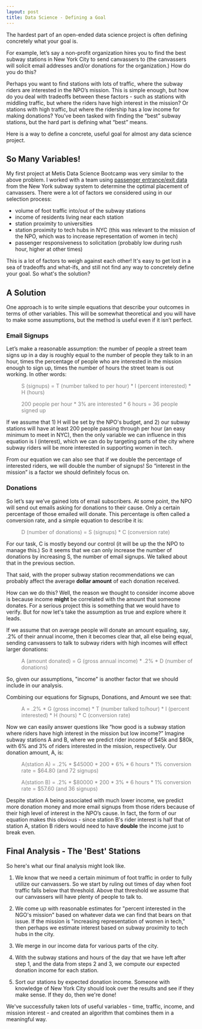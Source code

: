```yaml
---
layout: post
title: Data Science - Defining a Goal
---
```

The hardest part of an open-ended data science project is often defining concretely what your goal is.

For example, let’s say a non-profit organization hires you to find the best subway stations in New York City to send canvassers to (the canvassers will solicit email addresses and/or donations for the organization.) How do you do this?

Perhaps you want to find stations with lots of traffic, where the subway riders are interested in the NPO’s mission. This is simple enough, but how do you deal with tradeoffs between these factors - such as stations with middling traffic, but where the riders have high interest in the mission? Or stations with high traffic, but where the ridership has a low income for making donations? You’ve been tasked with finding the “best” subway stations, but the hard part is defining what “best” means.

Here is a way to define a concrete, useful goal for almost any data science project.

## So Many Variables!
My first project at Metis Data Science Bootcamp was very similar to the above problem. I worked with a team using <a href="http://web.mta.info/developers/turnstile.html">passenger entrance/exit data</a> from the New York subway system to determine the optimal placement of canvassers. There were a lot of factors we considered using in our selection process:


- volume of foot traffic into/out of the subway stations
- income of residents living near each station
- station proximity to universities
- station proximity to tech hubs in NYC (this was relevant to the mission of the NPO, which was to increase representation of women in tech)
- passenger responsiveness to solicitation (probably low during rush hour, higher at other times)

This is a lot of factors to weigh against each other! It's easy to get lost in a sea of tradeoffs and what-ifs, and still not find any way to concretely define your goal. So what's the solution?

## A Solution
One approach is to write simple equations that describe your outcomes in terms of other variables. This will be somewhat theoretical and you will have to make some assumptions, but the method is useful even if it isn’t perfect.

### Email Signups
Let’s make a reasonable assumption: the number of people a street team signs up in a day is roughly equal to the number of people they talk to in an hour, times the percentage of people who are interested in the mission enough to sign up, times the number of hours the street team is out working. In other words:

<p style="margin-left: 40px; color: gray;">S (signups) = T (number talked to per hour) * I (percent interested) * H (hours)</p>

<p style="margin-left: 40px; color: gray;">200 people per hour * 3% are interested * 6 hours = 36 people signed up</p>

If we assume that 1) H will be set by the NPO's budget, and 2) our subway stations will have at least 200 people passing through per hour (an easy minimum to meet in NYC), then the only variable we can influence in this equation is I (interest), which we can do by targeting parts of the city where subway riders will be more interested in supporting women in tech.

From our equation we can also see that if we double the percentage of interested riders, we will double the number of signups! So “interest in the mission” is a factor we should definitely focus on.

### Donations
So let’s say we’ve gained lots of email subscribers. At some point, the NPO will send out emails asking for donations to their cause. Only a certain percentage of those emailed will donate. This percentage is often called a conversion rate, and a simple equation to describe it is:

<p style="margin-left: 40px; color: gray;">D (number of donations) = S (signups) * C (conversion rate)</p>

For our task, C is mostly beyond our control (it will be up the the NPO to manage this.) So it seems that we can only increase the number of donations by increasing S, the number of email signups. We talked about that in the previous section.

That said, with the proper subway station recommendations we can probably affect the average **dollar amount** of each donation received.

How can we do this? Well, the reason we thought to consider income above is because income **might** be correlated with the amount that someone donates. For a serious project this is something that we would have to verify. But for now let's take the assumption as true and explore where it leads.

If we assume that on average people will donate an amount equaling, say, .2% of their annual income, then it becomes clear that, all else being equal, sending canvassers to talk to subway riders with high incomes will effect larger donations:

<p style="margin-left: 40px; color: gray;">A (amount donated) = G (gross annual income) * .2% * D (number of donations)</p>

So, given our assumptions, "income" is another factor that we should include in our analysis.

Combining our equations for Signups, Donations, and Amount we see that:

<p style="margin-left: 40px; color: gray;">A = .2% * G (gross income) * T (number talked to/hour) * I (percent interested) * H (hours) * C (conversion rate)</p>

Now we can easily answer questions like “how good is a subway station where riders have high interest in the mission but low income?” Imagine subway stations A and B, where we predict rider income of $45k and $80k, with 6% and 3% of riders interested in the mission, respectively. Our donation amount, A, is:

<p style="margin-left: 40px; color: gray;">A(station A) = .2% * $45000 * 200 * 6% * 6 hours * 1% conversion rate = $64.80 (and 72 signups)</p>
<p style="margin-left: 40px; color: gray;">A(station B) = .2% * $80000 * 200 * 3% * 6 hours * 1% conversion rate = $57.60 (and 36 signups)</p>

Despite station A being associated with much lower income, we predict more donation money and more email signups from those riders because of their high level of interest in the NPO’s cause. In fact, the form of our equation makes this obvious - since station B's rider interest is half that of station A, station B riders would need to have **double** the income just to break even.

## Final Analysis - The 'Best' Stations
So here's what our final analysis might look like.


1. We know that we need a certain minimum of foot traffic in order to fully utilize our canvassers. So we start by ruling out times of day when foot traffic falls below that threshold. Above that threshold we assume that our canvassers will have plenty of people to talk to.

2. We come up with reasonable estimates for "percent interested in the NGO's mission" based on whatever data we can find that bears on that issue. If the mission is "increasing representation of women in tech," then perhaps we estimate interest based on subway proximity to tech hubs in the city.

3. We merge in our income data for various parts of the city.

4. With the subway stations and hours of the day that we have left after step 1, and the data from steps 2 and 3, we compute our expected donation income for each station.

5. Sort our stations by expected donation income. Someone with knowledge of New York City should look over the results and see if they make sense. If they do, then we're done!

We've successfully taken lots of useful variables - time, traffic, income, and mission interest - and created an algorithm that combines them in a meaningful way.
